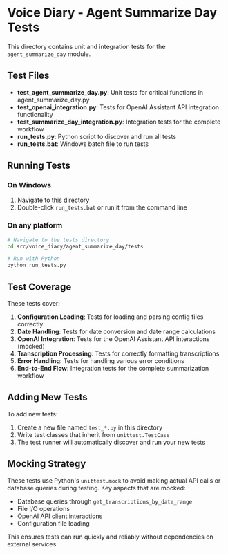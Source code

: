 # Voice Diary - Agent Summarize Day Tests

This directory contains unit and integration tests for the `agent_summarize_day` module.

## Test Files

- **test_agent_summarize_day.py**: Unit tests for critical functions in agent_summarize_day.py
- **test_openai_integration.py**: Tests for OpenAI Assistant API integration functionality
- **test_summarize_day_integration.py**: Integration tests for the complete workflow
- **run_tests.py**: Python script to discover and run all tests
- **run_tests.bat**: Windows batch file to run tests

## Running Tests

### On Windows

1. Navigate to this directory
2. Double-click `run_tests.bat` or run it from the command line

### On any platform

```bash
# Navigate to the tests directory
cd src/voice_diary/agent_summarize_day/tests

# Run with Python
python run_tests.py
```

## Test Coverage

These tests cover:

1. **Configuration Loading**: Tests for loading and parsing config files correctly
2. **Date Handling**: Tests for date conversion and date range calculations
3. **OpenAI Integration**: Tests for the OpenAI Assistant API interactions (mocked)
4. **Transcription Processing**: Tests for correctly formatting transcriptions
5. **Error Handling**: Tests for handling various error conditions
6. **End-to-End Flow**: Integration tests for the complete summarization workflow

## Adding New Tests

To add new tests:

1. Create a new file named `test_*.py` in this directory
2. Write test classes that inherit from `unittest.TestCase`
3. The test runner will automatically discover and run your new tests

## Mocking Strategy

These tests use Python's `unittest.mock` to avoid making actual API calls or database queries during testing. Key aspects that are mocked:

- Database queries through `get_transcriptions_by_date_range`
- File I/O operations
- OpenAI API client interactions
- Configuration file loading

This ensures tests can run quickly and reliably without dependencies on external services. 